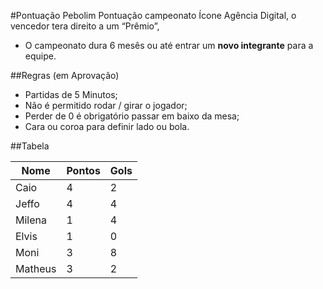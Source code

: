
#Pontuação Pebolim 
Pontuação campeonato Ícone Agência Digital, o vencedor tera direito a um “Prêmio”, 
* O campeonato dura 6 mesês ou até entrar um **novo integrante** para a equipe.

##Regras (em Aprovação)
* Partidas de 5 Minutos;
* Não é permitido rodar / girar o jogador;
* Perder de 0 é obrigatório passar em baixo da mesa;
* Cara ou coroa para definir lado ou bola.

##Tabela

| Nome  | Pontos  | Gols  |  
|---|---|---|
| Caio   | 4  | 2 |
| Jeffo  | 4  |  4 |
| Milena  | 1  |  4 |
| Elvis  |  1 | 0  |
| Moni  |  3 | 8  |
| Matheus  |  3 |  2 |

